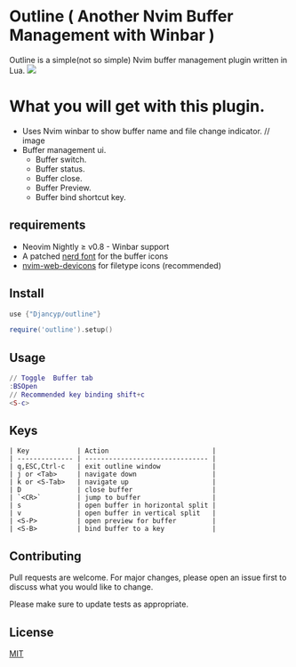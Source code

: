 # Outline ( Another Nvim Buffer Management with Winbar )

Outline is a simple(not so simple) Nvim buffer management plugin written in Lua.
 ![](https://raw.githubusercontent.com/Djancyp/outline/main/image/outline.gif)
# What you will get with this plugin. 

- Uses Nvim winbar to show buffer name and file change indicator.
// image 
- Buffer management ui.
  - Buffer switch.
  - Buffer status.
  - Buffer close.
  - Buffer Preview.
  - Buffer bind shortcut key.
## requirements
- Neovim Nightly ≥ v0.8 - Winbar support
- A patched [nerd font](https://www.nerdfonts.com/) for the buffer icons
- [nvim-web-devicons](https://github.com/kyazdani42/nvim-web-devicons) for filetype icons (recommended)
## Install

```lua
use {"Djancyp/outline"}

require('outline').setup()
```

## Usage

```lua
// Toggle  Buffer tab
:BSOpen
// Recommended key binding shift+c
<S-c>
```
## Keys
```
| Key            | Action                          |
| -------------- | ------------------------------- |
| q,ESC,Ctrl-c   | exit outline window             |
| j or <Tab>     | navigate down                   |
| k or <S-Tab>   | navigate up                     |
| D              | close buffer                    |
| `<CR>`         | jump to buffer                  |
| s              | open buffer in horizontal split |
| v              | open buffer in vertical split   |
| <S-P>          | open preview for buffer         |
| <S-B>          | bind buffer to a key            |
```

## Contributing
Pull requests are welcome. For major changes, please open an issue first to discuss what you would like to change.

Please make sure to update tests as appropriate. 
## License
[MIT](https://choosealicense.com/licenses/mit/)
